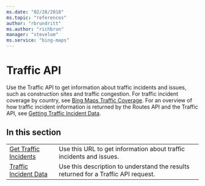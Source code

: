 ```yaml
---
ms.date: "02/28/2018"
ms.topic: "references"
author: "rbrundritt"
ms.author: "richbrun"
manager: "stevelom"
ms.service: "bing-maps"
---
```

# Traffic API

Use the Traffic API to get information about traffic incidents and issues, such as construction sites and traffic congestion. For traffic incident coverage by country, see [Bing Maps Traffic Coverage](../../coverage/bing-maps-traffic-coverage.md). For an overview of how traffic incident information is returned by the Routes API and the Traffic API, see [Getting Traffic Incident Data](../getting-traffic-incident-data.md).  
  
## In this section  
  
|||  
|-|-|  
|[Get Traffic Incidents](get-traffic-incidents.md)|Use this URL to get information about traffic incidents and issues.|  
|[Traffic Incident Data](traffic-incident-data.md)|Use this description to understand the results returned for a Traffic API request.|